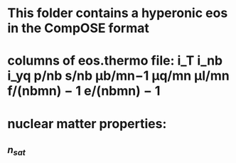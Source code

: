 # This folder contains a hyperonic eos in the CompOSE format

# columns of eos.thermo file: i_T  i_nb  i_yq  p/nb  s/nb  μb/mn−1  μq/mn  μl/mn  f/(nbmn) − 1  e/(nbmn) − 1


# nuclear matter properties:
## $n_{sat}$ 
